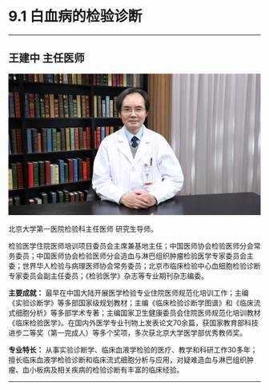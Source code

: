 # 9.1 白血病的检验诊断

---

## 王建中 主任医师

![1681550544755](image/c09_001/1681550544755.png)

北京大学第一医院检验科主任医师 研究生导师。

检验医学住院医师培训项目委员会主席兼基地主任；中国医师协会检验医师分会常务委员；中国医师协会检验医师分会造血与淋巴组织肿瘤检验医学专家委员会主委；世界华人检验与病理医师协会常务委员；北京市临床检验中心血细胞检验诊断专家委员会副主任委员；《检验医学》杂志等专业期刊杂志编委。

**主要成就：** 最早在中国大陆开展医学检验专业住院医师规范化培训工作；主编《实验诊断学》等多部国家级规划教材；主编《临床检验诊断学图谱》和《临床流式细胞分析》等多部学术专著；主编国家卫生健康委员会住院医师规范化培训教材《临床检验医学》。在国内外医学专业刊物上发表论文70余篇，获国家教育部科技进步二等奖（第一完成人）等多个奖项，多次获北京大学医学部优秀教师奖。

**专业特长：** 从事实验诊断学、临床血液学检验的医疗、教学和科研工作30多年；擅长临床血液学检验诊断和临床流式细胞分析与应用，对疑难造血与淋巴组织肿瘤、血小板病及相关疾病的检验诊断有丰富的临床经验。

---

